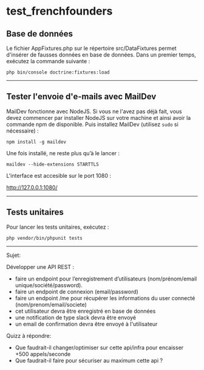 # test_frenchfounders

## Base de données

Le fichier AppFixtures.php sur le répertoire src/DataFixtures permet d'insérer de fausses données en base de données. Dans un premier temps, exécutez la commande suivante :

`php bin/console doctrine:fixtures:load`

---

## Tester l'envoie d'e-mails avec MailDev

MailDev fonctionne avec NodeJS. Si vous ne l'avez pas déjà fait, vous devez commencer par installer NodeJS sur votre machine et ainsi avoir la commande npm de disponible.
Puis installez MailDev (utilisez `sudo` si nécessaire) :

`npm install -g maildev`

Une fois installé, ne reste plus qu’à le lancer :

`maildev --hide-extensions STARTTLS`

L'interface est accesible sur le port 1080 :

http://127.0.0.1:1080/

---

## Tests unitaires

Pour lancer les tests unitaires, exécutez :

`php vendor/bin/phpunit tests`

---

Sujet:

Développer une API REST : 
- faire un endpoint pour l’enregistrement d’utilisateurs (nom/prénom/email unique/société/password).
- faire un endpoint de connexion (email/password) 
- faire un endpoint /me pour récupérer les informations du user connecté (nom/prenom/email/societe)
- cet utilisateur devra être enregistré en base de données
- une notification de type slack devra être envoyé
- un email de confirmation devra être envoyé à l'utilisateur

Quizz à répondre: 
- Que faudrait-il changer/optimiser sur cette api/infra pour encaisser +500 appels/seconde
- Que faudrait-il faire pour sécuriser au maximum cette api ?
